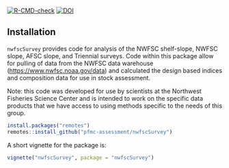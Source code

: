 <!-- README.md is generated from README.Rmd. Please edit that file -->

<!-- badges: start -->

[![R-CMD-check](https://github.com/pfmc-assessment/nwfscSurvey/workflows/R-CMD-check/badge.svg)](https://github.com/[pfmc-assessment/nwfscSurvey/actions)
[![DOI](https://zenodo.org/badge/26344817.svg)](https://zenodo.org/badge/latestdoi/26344817)
<!-- badges: end -->

## Installation

`nwfscSurvey` provides code for analysis of the NWFSC shelf-slope, NWFSC
slope, AFSC slope, and Triennial surveys. Code within this package allow
for pulling of data from the NWFSC data warehouse
(<https://www.nwfsc.noaa.gov/data>) and calculated the design based
indices and composition data for use in stock assessment.

Note: this code was developed for use by scientists at the Northwest
Fisheries Science Center and is intended to work on the specific data
products that we have access to using methods specific to the needs of
this group.

``` r
install.packages("remotes")
remotes::install_github("pfmc-assessment/nwfscSurvey")
```

A short vignette for the package is:

``` r
vignette("nwfscSurvey", package = "nwfscSurvey")
```
